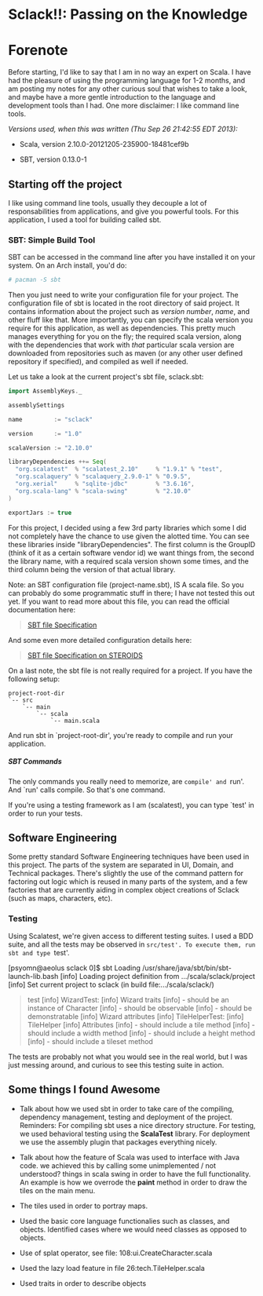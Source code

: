 Sclack!!: Passing on the Knowledge
==================================

# Forenote

Before starting, I'd like to say that I am in no way an expert on Scala. I have
had the pleasure of using the programming language for 1-2 months, and am 
posting my notes for any other curious soul that wishes to take a look, and
maybe have a more gentle introduction to the language and development tools 
than I had. One more disclaimer: I like command line tools.

_Versions used, when this was written (Thu Sep 26 21:42:55 EDT 2013):_

* Scala, version 2.10.0-20121205-235900-18481cef9b 

* SBT, version 0.13.0-1

## Starting off the project

I like using command line tools, usually they decouple a lot of
responsabilities from applications, and give you powerful tools. For this
application, I used a tool for building called sbt.

### SBT: Simple Build Tool

SBT can be accessed in the command line after you have installed it on your
system. On an Arch install, you'd do: 

````bash
# pacman -S sbt
````

Then you just need to write your configuration file for your project. The
configuration file of sbt is located in the root directory of said project.
It contains information about the project such as _version number_, _name_,
and other fluff like that. More importantly, you can specify the scala 
version you require for this application, as well as dependencies. This 
pretty much manages everything for you on the fly; the required scala 
version, along with the dependencies that work with *that* particular 
scala version are downloaded from repositories such as maven (or any other
user defined repository if specified), and compiled as well if needed.

Let us take a look at the current project's sbt file, sclack.sbt:

````scala
import AssemblyKeys._

assemblySettings

name         := "sclack"

version      := "1.0"

scalaVersion := "2.10.0"

libraryDependencies ++= Seq(
  "org.scalatest"  % "scalatest_2.10"     % "1.9.1" % "test",
  "org.scalaquery" % "scalaquery_2.9.0-1" % "0.9.5",
  "org.xerial"     % "sqlite-jdbc"        % "3.6.16",
  "org.scala-lang" % "scala-swing"        % "2.10.0"
)

exportJars := true

````

For this project, I decided using a few 3rd party libraries which some I
did not completely have the chance to use given the alotted time. You can
see these libraries inside "libraryDependencies". The first column is the
GroupID (think of it as a certain software vendor id) we want things from, the
second the library name, with a required scala version shown some times, and
the third column being the version of that actual library. 

Note: an SBT configuration file (project-name.sbt), IS A scala file. So you can
probably do some programmatic stuff in there; I have not tested this out yet.
If you want to read more about this file, you can read the official
documentation here: 

> [SBT file Specification](http://goo.gl/klcF93)

And some even more detailed configuration details here:

> [SBT file Specification on STEROIDS](http://goo.gl/M7reZa)

On a last note, the sbt file is not really required for a project. If you have
the following setup: 

    project-root-dir
    `-- src
        `-- main
            `-- scala
                `-- main.scala

And run sbt in `project-root-dir', you're ready to compile and run your
application.

##### SBT Commands

The only commands you really need to memorize, are `compile' and `run'. And
`run' calls compile. So that's one command.

If you're using a testing framework as I am (scalatest), you can type `test' in
order to run your tests. 

## Software Engineering

Some pretty standard Software Engineering techniques have been used in this
project. The parts of the system are separated in UI, Domain, and Technical
packages. There's slightly the use of the command pattern for factoring out
logic which is reused in many parts of the system, and a few factories that are
currently aiding in complex object creations of Sclack (such as maps,
characters, etc).

### Testing

Using Scalatest, we're given access to different testing suites. I used a BDD
suite, and all the tests may be observed in `src/test'. To execute them, run 
sbt and type `test'.

  [psyomn@aeolus sclack 0]$ sbt
  Loading /usr/share/java/sbt/bin/sbt-launch-lib.bash
  [info] Loading project definition from .../scala/sclack/project
  [info] Set current project to sclack (in build file:.../scala/sclack/)
  > test
  [info] WizardTest:
  [info] Wizard traits 
  [info] - should be an instance of Character
  [info] - should be observable
  [info] - should be demonstratable
  [info] Wizard attributes 
  [info] TileHelperTest:
  [info] TileHelper 
  [info]   Attributes 
  [info]   - should include a tile method
  [info]   - should include a width method
  [info]   - should include a height method
  [info]   - should include a tileset method

The tests are probably not what you would see in the real world, but I was just
messing around, and curious to see this testing suite in action.

## Some things I found Awesome

* Talk about how we used sbt in order to take care of the compiling, dependency
  management, testing and deployment of the project. Reminders: For compiling
  sbt uses a nice directory structure. For testing, we used behavioral testing
  using the __ScalaTest__ library. For deployment we use the assembly plugin
  that packages everything nicely. 

* Talk about how the feature of Scala was used to interface with Java code. 
  we achieved this by calling some unimplemented / not understood? things in 
  scala swing in order to have the full functionality. An example is how we
  overrode the __paint__ method in order to draw the tiles on the main menu. 

* The tiles used in order to portray maps. 

* Used the basic core language functionalies such as classes, and objects. 
  Identified cases where we would need classes as opposed to objects. 

* Use of splat operator, see file: 108:ui.CreateCharacter.scala

* Used the lazy load feature in file 26:tech.TileHelper.scala 

* Used traits in order to describe objects 

